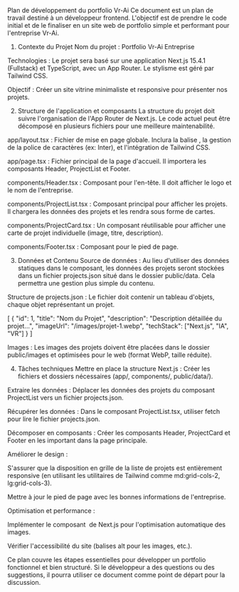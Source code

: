 Plan de développement du portfolio Vr-Ai
Ce document est un plan de travail destiné à un développeur frontend. L'objectif est de prendre le code initial et de le finaliser en un site web de portfolio simple et performant pour l'entreprise Vr-Ai.

1. Contexte du Projet
Nom du projet : Portfolio Vr-Ai Entreprise

Technologies : Le projet sera basé sur une application Next.js 15.4.1 (Fullstack) et TypeScript, avec un App Router. Le stylisme est géré par Tailwind CSS.

Objectif : Créer un site vitrine minimaliste et responsive pour présenter nos projets.

2. Structure de l'application et composants
La structure du projet doit suivre l'organisation de l'App Router de Next.js. Le code actuel peut être décomposé en plusieurs fichiers pour une meilleure maintenabilité.

app/layout.tsx : Fichier de mise en page globale. Inclura la balise <head>, la gestion de la police de caractères (ex: Inter), et l'intégration de Tailwind CSS.

app/page.tsx : Fichier principal de la page d'accueil. Il importera les composants Header, ProjectList et Footer.

components/Header.tsx : Composant pour l'en-tête. Il doit afficher le logo et le nom de l'entreprise.

components/ProjectList.tsx : Composant principal pour afficher les projets. Il chargera les données des projets et les rendra sous forme de cartes.

components/ProjectCard.tsx : Un composant réutilisable pour afficher une carte de projet individuelle (image, titre, description).

components/Footer.tsx : Composant pour le pied de page.

3. Données et Contenu
Source de données : Au lieu d'utiliser des données statiques dans le composant, les données des projets seront stockées dans un fichier projects.json situé dans le dossier public/data. Cela permettra une gestion plus simple du contenu.

Structure de projects.json : Le fichier doit contenir un tableau d'objets, chaque objet représentant un projet.

[
  {
    "id": 1,
    "title": "Nom du Projet",
    "description": "Description détaillée du projet...",
    "imageUrl": "/images/projet-1.webp",
    "techStack": ["Next.js", "IA", "VR"]
  }
]

Images : Les images des projets doivent être placées dans le dossier public/images et optimisées pour le web (format WebP, taille réduite).

4. Tâches techniques
Mettre en place la structure Next.js : Créer les fichiers et dossiers nécessaires (app/, components/, public/data/).

Extraire les données : Déplacer les données des projets du composant ProjectList vers un fichier projects.json.

Récupérer les données : Dans le composant ProjectList.tsx, utiliser fetch pour lire le fichier projects.json.

Décomposer en composants : Créer les composants Header, ProjectCard et Footer en les important dans la page principale.

Améliorer le design :

S'assurer que la disposition en grille de la liste de projets est entièrement responsive (en utilisant les utilitaires de Tailwind comme md:grid-cols-2, lg:grid-cols-3).

Mettre à jour le pied de page avec les bonnes informations de l'entreprise.

Optimisation et performance :

Implémenter le composant <Image> de Next.js pour l'optimisation automatique des images.

Vérifier l'accessibilité du site (balises alt pour les images, etc.).

Ce plan couvre les étapes essentielles pour développer un portfolio fonctionnel et bien structuré. Si le développeur a des questions ou des suggestions, il pourra utiliser ce document comme point de départ pour la discussion.